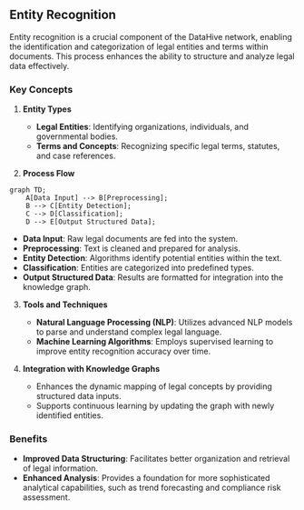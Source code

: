 ## Entity Recognition

Entity recognition is a crucial component of the DataHive network, enabling the identification and categorization of legal entities and terms within documents. This process enhances the ability to structure and analyze legal data effectively.

### Key Concepts

1. **Entity Types**
   - **Legal Entities**: Identifying organizations, individuals, and governmental bodies.
   - **Terms and Concepts**: Recognizing specific legal terms, statutes, and case references.

2. **Process Flow**

```mermaid
graph TD;
    A[Data Input] --> B[Preprocessing];
    B --> C[Entity Detection];
    C --> D[Classification];
    D --> E[Output Structured Data];
```

- **Data Input**: Raw legal documents are fed into the system.
- **Preprocessing**: Text is cleaned and prepared for analysis.
- **Entity Detection**: Algorithms identify potential entities within the text.
- **Classification**: Entities are categorized into predefined types.
- **Output Structured Data**: Results are formatted for integration into the knowledge graph.

3. **Tools and Techniques**
   - **Natural Language Processing (NLP)**: Utilizes advanced NLP models to parse and understand complex legal language.
   - **Machine Learning Algorithms**: Employs supervised learning to improve entity recognition accuracy over time.

4. **Integration with Knowledge Graphs**
   - Enhances the dynamic mapping of legal concepts by providing structured data inputs.
   - Supports continuous learning by updating the graph with newly identified entities.

### Benefits

- **Improved Data Structuring**: Facilitates better organization and retrieval of legal information.
- **Enhanced Analysis**: Provides a foundation for more sophisticated analytical capabilities, such as trend forecasting and compliance risk assessment.

